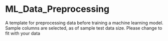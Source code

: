 # ML_Data_Preprocessing
A template for preprocessing data before training a machine learning model. Sample columns are selected, as of sample test data size. Please change to fit with your data
